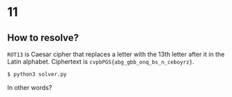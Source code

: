# 11

## How to resolve?

`ROT13` is Caesar cipher that replaces a letter with the 13th letter after it in the Latin alphabet.
Ciphertext is `cvpbPGS{abg_gbb_onq_bs_n_ceboyrz}`.

````bash
$ python3 solver.py
````

In other words?